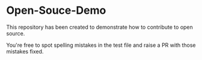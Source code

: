# Open-Souce-Demo

This repository has been created to demonstrate how to contribute to open source.

You're free to spot spelling mistakes in the test file and raise a PR with those mistakes fixed.
